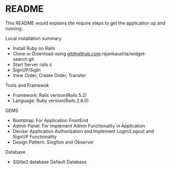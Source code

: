 # README

This README would explains the require steps to get the application up and running.

Local installation summary

* Install Ruby on Rails
* Clone or Download using git@github.com:rajankaushla/widget-search.git
* Start Server rails s
* SignUP/SigIn 
* View Order, Create Order, Transfer 

Tools and Framewok

* Framework: Rails verison(Rails 5.2)
* Language:  Ruby  version(Rails 2.6.0)

GEMS 
* Bootstrap: For Application FrontEnd 
* Admin Panel: For Implement Admin Functionality in Application
* Devise: Application Authorization and Implement Login/Logout and SignUP  Functionality
* Design Pattern: Singlton and Observer

Database 
* SQlite3 database Default Database

